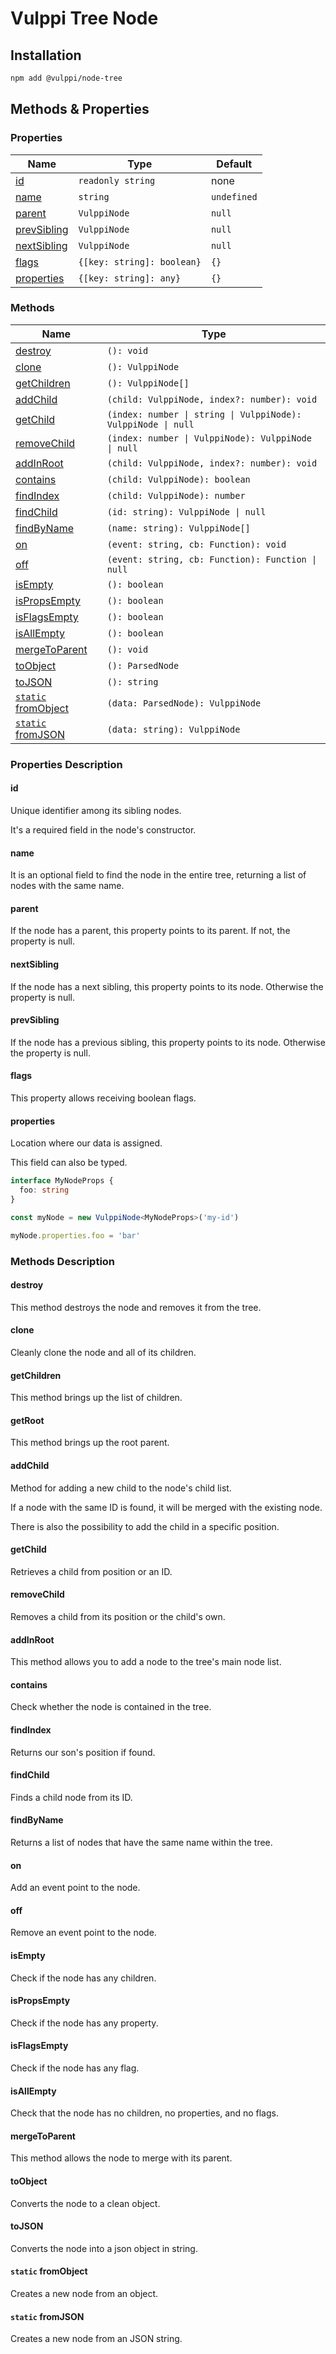 # Vulppi Tree Node

## Installation

```bash
npm add @vulppi/node-tree
```

## Methods & Properties

### Properties

| Name                        | Type                       | Default     |
| --------------------------- | -------------------------- | ----------- |
| [id](#id)                   | `readonly string`          | none        |
| [name](#name)               | `string`                   | `undefined` |
| [parent](#parent)           | `VulppiNode`               | `null`      |
| [prevSibling](#prevSibling) | `VulppiNode`               | `null`      |
| [nextSibling](#nextSibling) | `VulppiNode`               | `null`      |
| [flags](#flags)             | `{[key: string]: boolean}` | `{}`        |
| [properties](#properties)   | `{[key: string]: any}`     | `{}`        |

### Methods

| Name                                      | Type                                                          |
| ----------------------------------------- | ------------------------------------------------------------- |
| [destroy](#destroy)                       | `(): void`                                                    |
| [clone](#clone)                           | `(): VulppiNode`                                              |
| [getChildren](#getchildren)               | `(): VulppiNode[]`                                            |
| [addChild](#addchild)                     | `(child: VulppiNode, index?: number): void`                   |
| [getChild](#getchild)                     | `(index: number \| string \| VulppiNode): VulppiNode \| null` |
| [removeChild](#removechild)               | `(index: number \| VulppiNode): VulppiNode \| null`           |
| [addInRoot](#addinroot)                   | `(child: VulppiNode, index?: number): void`                   |
| [contains](#contains)                     | `(child: VulppiNode): boolean`                                |
| [findIndex](#findindex)                   | `(child: VulppiNode): number`                                 |
| [findChild](#findchild)                   | `(id: string): VulppiNode \| null`                            |
| [findByName](#findbyname)                 | `(name: string): VulppiNode[]`                                |
| [on](#on)                                 | `(event: string, cb: Function): void`                         |
| [off](#off)                               | `(event: string, cb: Function): Function \| null`             |
| [isEmpty](#isempty)                       | `(): boolean`                                                 |
| [isPropsEmpty](#ispropsempty)             | `(): boolean`                                                 |
| [isFlagsEmpty](#isflagsempty)             | `(): boolean`                                                 |
| [isAllEmpty](#isallempty)                 | `(): boolean`                                                 |
| [mergeToParent](#mergetoparent)           | `(): void`                                                    |
| [toObject](#toobject)                     | `(): ParsedNode`                                              |
| [toJSON](#tojson)                         | `(): string`                                                  |
| [`static` fromObject](#static-fromobject) | `(data: ParsedNode): VulppiNode`                              |
| [`static` fromJSON](#static-fromjson)     | `(data: string): VulppiNode`                                  |

### Properties Description

#### id

Unique identifier among its sibling nodes.

It's a required field in the node's constructor.

#### name

It is an optional field to find the node in the entire tree, returning a list of nodes with the same name.

#### parent

If the node has a parent, this property points to its parent. If not, the property is null.

#### nextSibling

If the node has a next sibling, this property points to its node. Otherwise the property is null.

#### prevSibling

If the node has a previous sibling, this property points to its node. Otherwise the property is null.

#### flags

This property allows receiving boolean flags.

#### properties

Location where our data is assigned.

This field can also be typed.

```ts
interface MyNodeProps {
  foo: string
}

const myNode = new VulppiNode<MyNodeProps>('my-id')

myNode.properties.foo = 'bar'
```

### Methods Description

#### destroy

This method destroys the node and removes it from the tree.

#### clone

Cleanly clone the node and all of its children.

#### getChildren

This method brings up the list of children.

#### getRoot

This method brings up the root parent.

#### addChild

Method for adding a new child to the node's child list.

If a node with the same ID is found, it will be merged with the existing node.

There is also the possibility to add the child in a specific position.

#### getChild

Retrieves a child from position or an ID.

#### removeChild

Removes a child from its position or the child's own.

#### addInRoot

This method allows you to add a node to the tree's main node list.

#### contains

Check whether the node is contained in the tree.

#### findIndex

Returns our son's position if found.

#### findChild

Finds a child node from its ID.

#### findByName

Returns a list of nodes that have the same name within the tree.

#### on

Add an event point to the node.

#### off

Remove an event point to the node.

#### isEmpty

Check if the node has any children.

#### isPropsEmpty

Check if the node has any property.

#### isFlagsEmpty

Check if the node has any flag.

#### isAllEmpty

Check that the node has no children, no properties, and no flags.

#### mergeToParent

This method allows the node to merge with its parent.

#### toObject

Converts the node to a clean object.

#### toJSON

Converts the node into a json object in string.

#### `static` fromObject

Creates a new node from an object.

#### `static` fromJSON

Creates a new node from an JSON string.
